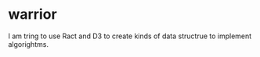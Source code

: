 # warrior


I am tring to use Ract and D3 to create kinds of data structrue to implement algorightms.